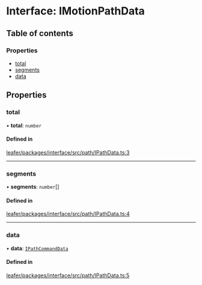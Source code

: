 # Interface: IMotionPathData

## Table of contents

### Properties

- [total](IMotionPathData.md#total)
- [segments](IMotionPathData.md#segments)
- [data](IMotionPathData.md#data)

## Properties

### total

• **total**: `number`

#### Defined in

[leafer/packages/interface/src/path/IPathData.ts:3](https://github.com/leaferjs/leafer/blob/c7e50b8/packages/interface/src/path/IPathData.ts#L3)

___

### segments

• **segments**: `number`[]

#### Defined in

[leafer/packages/interface/src/path/IPathData.ts:4](https://github.com/leaferjs/leafer/blob/c7e50b8/packages/interface/src/path/IPathData.ts#L4)

___

### data

• **data**: [`IPathCommandData`](../modules.md#ipathcommanddata)

#### Defined in

[leafer/packages/interface/src/path/IPathData.ts:5](https://github.com/leaferjs/leafer/blob/c7e50b8/packages/interface/src/path/IPathData.ts#L5)
